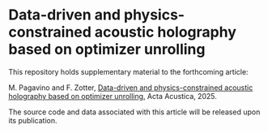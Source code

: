 # Data-driven and physics-constrained acoustic holography based on optimizer unrolling

This repository holds supplementary material to the forthcoming article:

M. Pagavino and F. Zotter, [Data-driven and physics-constrained acoustic holography based on optimizer unrolling](https://doi.org/10.1051/aacus/2025030), Acta Acustica, 2025.

The source code and data associated with this article will be released upon its publication.
